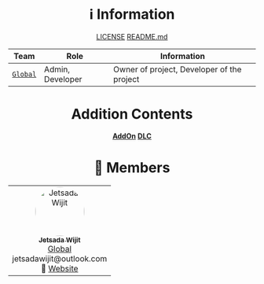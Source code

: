 <div align="center">

# ℹ️ Information

[LICENSE](https://github.com/MCEngine/.github/blob/master/discord/LICENSE)
[README.md](https://github.com/MCEngine/.github/blob/master/discord/README.md)

| Team | Role | Information |
| --- | --- | --- |
| [`Global`](https://github.com/orgs/MCEngine/teams/global) | Admin, Developer | Owner of project, Developer of the project |

# Addition Contents

[**AddOn**](https://github.com/MCEngine-AddOn)
[**DLC**](https://github.com/MCEngine-DLC)

# 👥 Members

<table align="center">
  <tr>
    <td align="center" width="150">
      <a href="https://github.com/JetsadaWijit">
        <img src="https://imgur.com/SyqKl13.png" width="100px" style="border-radius:50%;" alt="Jetsada Wijit"/><br />
        <sub><b>Jetsada Wijit</b></sub>
      </a><br/>
      <a href="https://github.com/orgs/MCEngine/teams/global">Global</a> jetsadawijit@outlook.com<br />
      🔗 <a href="https://jetsadawijit.github.io">Website</a>
    </td>
  </tr>
</table>

</div>
